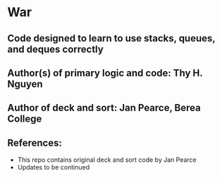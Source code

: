 # War
## Code designed to learn to use stacks, queues, and deques correctly

## Author(s) of primary logic and code: Thy H. Nguyen
## Author of deck and sort: Jan Pearce, Berea College


## References:
- This repo contains original deck and sort code by Jan Pearce
- Updates to be continued